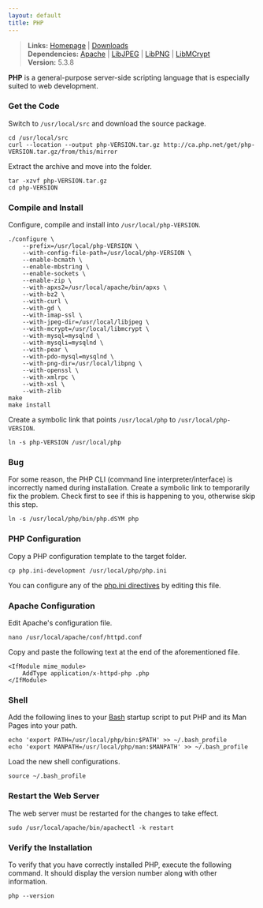 ```yaml
---
layout: default
title: PHP
---
```



> **Links:** [Homepage](http://www.php.net/) | [Downloads](http://www.php.net/downloads.php)  
> **Dependencies:** [Apache](apache.html) | [LibJPEG](php-libjpeg.html) | [LibPNG](php-libpng.html) | [LibMCrypt](php-libmcrypt.html)  
> **Version:** <span id="version">5.3.8</span>


**PHP** is a general-purpose server-side scripting language that is especially suited to web development.


### Get the Code

Switch to `/usr/local/src` and download the source package.

	cd /usr/local/src
	curl --location --output php-VERSION.tar.gz http://ca.php.net/get/php-VERSION.tar.gz/from/this/mirror

Extract the archive and move into the folder.

	tar -xzvf php-VERSION.tar.gz
	cd php-VERSION


### Compile and Install

Configure, compile and install into `/usr/local/php-VERSION`.

	./configure \
		--prefix=/usr/local/php-VERSION \
		--with-config-file-path=/usr/local/php-VERSION \
		--enable-bcmath \
		--enable-mbstring \
		--enable-sockets \
		--enable-zip \
		--with-apxs2=/usr/local/apache/bin/apxs \
		--with-bz2 \
		--with-curl \
		--with-gd \
		--with-imap-ssl \
		--with-jpeg-dir=/usr/local/libjpeg \
		--with-mcrypt=/usr/local/libmcrypt \
		--with-mysql=mysqlnd \
		--with-mysqli=mysqlnd \
		--with-pear \
		--with-pdo-mysql=mysqlnd \
		--with-png-dir=/usr/local/libpng \
		--with-openssl \
		--with-xmlrpc \
		--with-xsl \
		--with-zlib
	make
	make install

Create a symbolic link that points `/usr/local/php` to `/usr/local/php-VERSION`.

	ln -s php-VERSION /usr/local/php


### Bug

For some reason, the PHP CLI (command line interpreter/interface) is incorrectly named during installation. Create a symbolic link to temporarily fix the problem. Check first to see if this is happening to you, otherwise skip this step.

	ln -s /usr/local/php/bin/php.dSYM php


### PHP Configuration

Copy a PHP configuration template to the target folder.

	cp php.ini-development /usr/local/php/php.ini

You can configure any of the [php.ini directives](http://www.php.net/manual/en/ini.list.php) by editing this file.


### Apache Configuration

Edit Apache's configuration file.

	nano /usr/local/apache/conf/httpd.conf

Copy and paste the following text at the end of the aforementioned file.

	<IfModule mime_module>
		AddType application/x-httpd-php .php
	</IfModule>


### Shell

Add the following lines to your [Bash](http://en.wikipedia.org/wiki/Bash_%28Unix_shell%29) startup script to put PHP and its Man Pages into your path.

	echo 'export PATH=/usr/local/php/bin:$PATH' >> ~/.bash_profile
	echo 'export MANPATH=/usr/local/php/man:$MANPATH' >> ~/.bash_profile

Load the new shell configurations.

	source ~/.bash_profile


### Restart the Web Server

The web server must be restarted for the changes to take effect.

	sudo /usr/local/apache/bin/apachectl -k restart


### Verify the Installation

To verify that you have correctly installed PHP, execute the following command. It should display the version number along with other information.

	php --version
